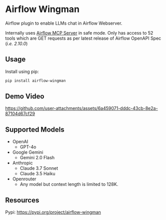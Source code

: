 # Airflow Wingman
Airflow plugin to enable LLMs chat in Airflow Webserver.

Internally uses [Airflow MCP Server](https://pypi.org/project/airflow-mcp-server) in safe mode. Only has access to 52 tools which are GET requests as per latest release of Airflow OpenAPI Spec (_i.e. 2.10.0_)


## Usage

Install using pip:

```bash
pip install airflow-wingman
```

## Demo Video

https://github.com/user-attachments/assets/6a459071-dddc-43cb-8e2a-87104d67cf29

## Supported Models

- OpenAI
    - GPT-4o
- Google Gemini
    - Gemini 2.0 Flash
- Anthropic
    - Claude 3.7 Sonnet
    - Claude 3.5 Haiku
- Openrouter
    - Any model but context length is limited to 128K.

## Resources

Pypi: https://pypi.org/project/airflow-wingman
